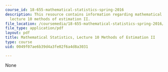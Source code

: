 ```yaml
---
course_id: 18-655-mathematical-statistics-spring-2016
description: This resource contains information regarding mathematical statistics,
  lecture 10 methods of estimation II.
file_location: /coursemedia/18-655-mathematical-statistics-spring-2016/0049f07ae6b39d4a3fe02f6a4d8a3031_MIT18_655S16_LecNote10.pdf
file_type: application/pdf
layout: pdf
title: Mathematical Statistics, Lecture 10 Methods of Estimation II
type: course
uid: 0049f07ae6b39d4a3fe02f6a4d8a3031

---
```

None